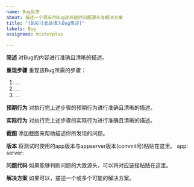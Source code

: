 ```yaml
---
name: Bug反馈
about: 描述一个现有的Bug及可能的问题源头与解决方案
title: "[BUG][此处填入Bug简述]"
labels: Bug
assignees: misterplus

---
```


**简述**
对Bug的内容进行准确且清晰的描述。

**重现步骤**
重现该Bug所需的步骤：
1. ...
2. ...
3. ...

**预期行为**
对执行完上述步骤的预期行为进行准确且清晰的描述。

**实际行为**
对执行完上述步骤的实际行为进行准确且清晰的描述。

**截图**
添加截图来帮助描述你所发现的问题。

**版本**
将测试时使用的app版本与appserver版本(commit号)粘贴在这里。
app:
server:

**问题代码**
如果能够判断问题的大致源头，可以将对应链接粘贴在这里。

**解决方案**
如果可以，描述一个或多个可能的解决方案。
